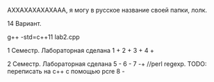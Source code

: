 АХХАХАХАХАХААА, я могу в русское название своей папки, лолк.

14 Вариант.

g++ -std=c++11 lab2.cpp

1 Семестр.
Лабораторная 	сделана
1				+
2				+
3				+
4				+


2 Семестр.
Лабораторная	сделана
5			-
6			-
7			-+ //perl regexp. TODO: переписать на c++ c помощью pcre
8			-


